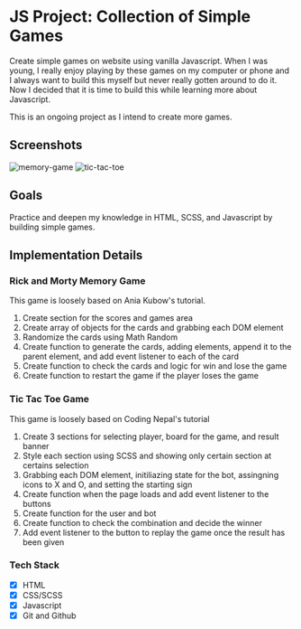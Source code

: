 # JS Project: Collection of Simple Games

Create simple games on website using vanilla Javascript. When I was young, I
really enjoy playing by these games on my computer or phone and I always want to
build this myself but never really gotten around to do it. Now I decided that it
is time to build this while learning more about Javascript.

This is an ongoing project as I intend to create more games.

## Screenshots

![memory-game](https://user-images.githubusercontent.com/100544967/166140627-f4a475d9-e923-4629-9bb4-68c1930f5cce.PNG)
![tic-tac-toe](https://user-images.githubusercontent.com/100544967/169285574-c93c3f23-2227-4b50-a94a-0c8d3a58d30b.PNG)

## Goals

Practice and deepen my knowledge in HTML, SCSS, and Javascript by building
simple games.

## Implementation Details

### Rick and Morty Memory Game

This game is loosely based on Ania Kubow's tutorial.

1. Create section for the scores and games area
2. Create array of objects for the cards and grabbing each DOM element
3. Randomize the cards using Math Random
4. Create function to generate the cards, adding elements, append it to the
   parent element, and add event listener to each of the card
5. Create function to check the cards and logic for win and lose the game
6. Create function to restart the game if the player loses the game

### Tic Tac Toe Game

This game is loosely based on Coding Nepal's tutorial

1. Create 3 sections for selecting player, board for the game, and result banner
2. Style each section using SCSS and showing only certain section at certains
   selection
3. Grabbing each DOM element, initiliazing state for the bot, assingning icons
   to X and O, and setting the starting sign
4. Create function when the page loads and add event listener to the buttons
5. Create function for the user and bot
6. Create function to check the combination and decide the winner
7. Add event listener to the button to replay the game once the result has been
   given

### Tech Stack

- [x] HTML
- [x] CSS/SCSS
- [x] Javascript
- [x] Git and Github

